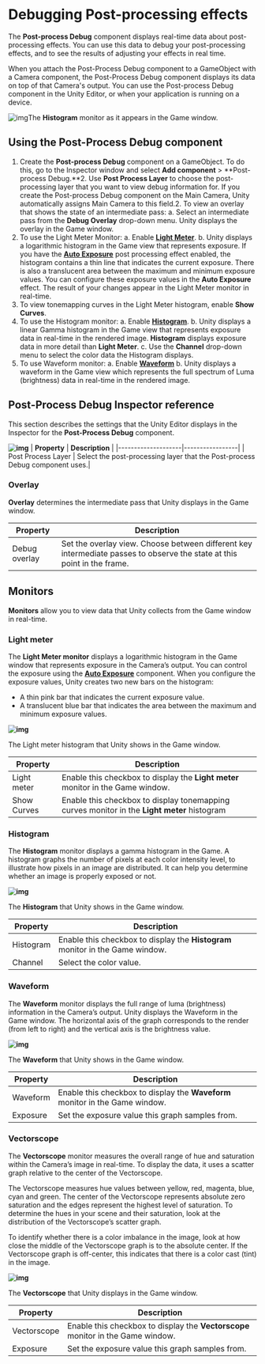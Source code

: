 # Debugging Post-processing effects

The **Post-process Debug** component displays real-time data about post-processing effects. You can use this data to debug your post-processing effects, and to see the results of adjusting your effects in real time.

When you attach the Post-Process Debug component to a GameObject with a Camera component, the Post-Process Debug component displays its data on top of that Camera's output. You can use the Post-process Debug component in the Unity Editor, or when your application is running on a device.

![img](https://lh4.googleusercontent.com/WC4CXG9PIhEjfZghmKNKtCph-yz83-JULF3FhhFn26JXym15y846WWvF5l2m2aBTfnbG4w0PkOLJNYiD-764W2cxHORDXYJhf0jkcvvdLf17YWlzZnBI-aRd3j8f68WNQP6sx1Wc)The **Histogram** monitor as it appears in the Game window. 

## Using the Post-Process Debug component

1. Create the **Post-process Debug** component on a GameObject. To do this, go to the Inspector window and select **Add component** > **Post-process Debug.**2. Use **Post Process Layer** to choose the post-processing layer that you want to view debug information for. If you create the Post-process Debug component on the Main Camera, Unity automatically assigns Main Camera to this field.2. To view an overlay that shows the state of an intermediate pass:
a. Select an intermediate pass from the **Debug Overlay** drop-down menu. Unity displays the overlay in the Game window.
3. To use the Light Meter Monitor:
a. Enable [**Light Meter**](#light-meter).
b. Unity displays a logarithmic histogram in the Game view that represents exposure. If you have the [**Auto Exposure**](https://docs.unity3d.com/Packages/com.unity.postprocessing@latest?subfolder=/manual/Auto-Exposure.html) post processing effect enabled, the histogram contains a thin line that indicates the current exposure. There is also a translucent area between the maximum and minimum exposure values. You can configure these exposure values in the **Auto Exposure** effect. The result of your changes appear in the Light Meter monitor in real-time.
4. To view tonemapping curves in the Light Meter histogram, enable **Show Curves**.
6. To use the Histogram monitor:
	a. Enable [**Histogram**](#histogram).
	b. Unity displays a linear Gamma histogram in the Game view that represents exposure data in real-time in the rendered image. **Histogram** displays exposure data in more detail than **Light Meter**.
c. Use the **Channel** drop-down menu to select the color data the Histogram displays.
7. To use Waveform monitor:
    a. Enable [**Waveform**](#waveform)
    b. Unity displays a waveform in the Game view which represents the full spectrum of Luma (brightness) data in real-time in the rendered image.

## Post-Process Debug Inspector reference

This section describes the settings that the Unity Editor displays in the Inspector for the **Post-Process Debug** component.

**![img](https://lh6.googleusercontent.com/a6OUvrj73gsZlf5NSQ2tx3fbCn2v60U2lEx3WBuIvknEsHyrA3ToGbyoF-MW6cqaLOlb8FdtZjHP6k-8LSRI1V0puzKzhFZGhZTVeeW-iUW5SUCjmd8A_XMusEtr-c8IaqtxOUzQ)**
| **Property**       | **Description** |
|--------------------|-----------------|
| Post Process Layer | Select the post-processing layer that the Post-process Debug component uses.|

### Overlay

**Overlay** determines the intermediate pass that Unity displays in the Game window.

| **Property**  | **Description**                                              |
| ------------- | ------------------------------------------------------------ |
| Debug overlay | Set the overlay view. Choose between different key intermediate passes to observe the state at this point in the frame. |

## Monitors

**Monitors** allow you to view data that Unity collects from the Game window in real-time.

<a name="light-meter"></a>
### Light meter
The **Light Meter monitor** displays a logarithmic histogram in the Game window that represents exposure in the Camera’s output. You can control the exposure using the [**Auto Exposure**](https://docs.unity3d.com/Packages/com.unity.postprocessing@latest?subfolder=/manual/Auto-Exposure.html) component. When you configure the exposure values, Unity creates two new bars on the histogram:

- A thin pink bar that indicates the current exposure value.
- A translucent blue bar that indicates the area between the maximum and minimum exposure values.

**![img](https://lh3.googleusercontent.com/2qT6Jpcw6MRzTZ9rBEE6PRaDlG7guSoAYDFDGlIIbwWjSxiphicZoUT9BR_SHahJB0T3R3uP-7j5E84x1bG1SczKkNmpeWijRez-LwE-D8bnFG8aM4czTrCJC-dSo0WSW6RtTcMX)**

The Light meter histogram that Unity shows in the Game window.

| **Property** | **Description**                                                                             |
|--------------|---------------------------------------------------------------------------------------------|
| Light meter  | Enable this checkbox to display the **Light meter** monitor in the Game window.             |
| Show Curves  | Enable this checkbox to display tonemapping curves monitor in the **Light meter** histogram |

<a name="histogram"></a>
### Histogram
The **Histogram** monitor displays a gamma histogram in the Game. A histogram graphs the number of pixels at each color intensity level, to illustrate how pixels in an image are distributed. It can help you determine whether an image is properly exposed or not.

**![img](https://lh4.googleusercontent.com/DwsclJsBsMoFhASqKTM8cbRt6v9QYOJdxvMuMVtTT7zJVnMU8S_DEIohCp4BeCVzRVmOcIO7twD-3MQ1J8qh92CKMuKNWpweNJGQhScuG41TOeAQkrhW2TxA3_d7aA6qKn5R55qc)**

The **Histogram** that Unity shows in the Game window.

| **Property** | **Description** |
|--------------|-----------------|
| Histogram    |Enable this checkbox to display the **Histogram** monitor in the Game window.|
| Channel      | Select the color value.|

<a name="waveform"></a>
### Waveform

The **Waveform** monitor displays the full range of luma (brightness) information in the Camera’s output. Unity displays the Waveform in the Game window. The horizontal axis of the graph corresponds to the render (from left to right) and the vertical axis is the brightness value.

**![img](https://lh3.googleusercontent.com/vCv47DrKOhpAL47E9FdiNarOsied6Jn3czGT7qgWIEUaDYDM87h_zcib68WIAJ9-TK1B1uQTNMSWsyePFRoUZReT0ygSfY6vG0aZyLBD4bDur5fL_3_8x4Ui6U4NXw_-gxyofdbL)**

The **Waveform** that Unity shows in the Game window.

| **Property** | **Description**                                              |
| ------------ | ------------------------------------------------------------ |
| Waveform     | Enable this checkbox to display the **Waveform** monitor in the Game window. |
| Exposure     | Set the exposure value this graph samples from.              |
<a name="vectorscope"></a>
### **Vectorscope**

The **Vectorscope** monitor measures the overall range of hue and saturation within the Camera’s image in real-time. To display the data, it uses a scatter graph relative to the center of the Vectorscope.

The Vectorscope measures hue values between yellow, red, magenta, blue, cyan and green. The center of the Vectorscope represents absolute zero saturation and the edges represent the highest level of saturation. To determine the hues in your scene and their saturation, look at the distribution of the Vectorscope’s scatter graph.

To identify whether there is a color imbalance in the image, look at how close the middle of the Vectorscope graph is to the absolute center. If the Vectorscope graph is off-center, this indicates that there is a color cast (tint) in the image.

**![img](https://lh6.googleusercontent.com/RPh4fQGvSARBMtRTN0JrA-6vHPsxNDvSlasP2V3qKkRDAeWBUKr-frRngl246bbxL789pOaQxrNVUei4Y7ABodNnQ2eHgdZOZ9PC4ng6gVydRKSWvIZBmUrn6qu6QmkRlRvNbyOa)**

The **Vectorscope** that Unity displays in the Game window.

| **Property** | **Description** |
|--------------|-----------------|
| Vectorscope  | Enable this checkbox to display the **Vectorscope** monitor in the Game window.|
| Exposure     |Set the exposure value this graph samples from.|